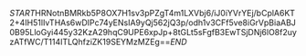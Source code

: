 $START$HRNotnBMRkb5P8OX7H1sv3pPZgT4m1LXVbj6/iJ0iYVrYEj/bCplA6KT2+4IH51lIvTHAs6wDIPc74yENsIA9yQj562jQ3p/odh1v3CFf5ve8iGrVpBiaABJ0B95LloGyi445y32KzA29hqC9UPE6xpJp+8tGLt5sFgfB3EwTSjDNj6lO8f2uyzATfWC/T114ITLQhfziZK19SEYMzMZEg==$END$